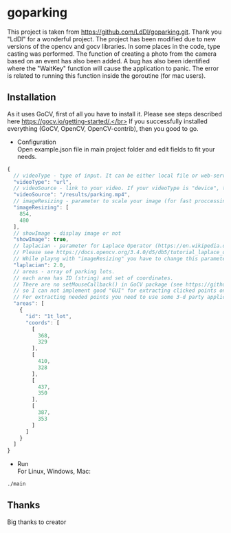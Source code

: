 # goparking
This project is taken from https://github.com/LdDl/goparking.git.
Thank you "LdDl" for a wonderful project. The project has been modified due to new versions of the opencv and gocv libraries. In some places in the code, type casting was performed. The function of creating a photo from the camera based on an event has also been added.
A bug has also been identified where the "WaitKey" function will cause the application to panic. The error is related to running this function inside the goroutine (for mac users).

## Installation
As it uses GoCV, first of all you have to install it. Please see steps described here https://gocv.io/getting-started/.</br>
If you successfully installed everything (GoCV, OpenCV, OpenCV-contrib), then you good to go. 


- Configuration</br>
Open example.json file in main project folder and edit fields to fit your needs.
```js
{
  // videoType - type of input. It can be either local file or web-service ("url") or connected camera to your PC ("device")
  "videoType": "url",
  // videoSource - link to your video. If your videoType is "device", then just provide number of that device: for example "0"
  "videoSource": "/results/parking.mp4",
  // imageResizing - parameter to scale your image (for fast proccessing or other needs). In example it is same as input.
  "imageResizing": [
    854,
    480
  ],
  // showImage - display image or not
  "showImage": true,
  // laplacian - parameter for Laplace Operator (https://en.wikipedia.org/wiki/Laplace_operator)
  // Please see https://docs.opencv.org/3.4.0/d5/db5/tutorial_laplace_operator.html
  // While playng with "imageResizing" you have to change this parameter too to get good results.
  "laplacian": 2.0,
  // areas - array of parking lots.
  // each area has ID (string) and set of coordinates.
  // There are no setMouseCallback() in GoCV package (see https://github.com/hybridgroup/gocv/issues/211), 
  // so I can not implement good "GUI" for extracting clicked points on image.
  // For extracting needed points you need to use some 3-d party applications like Paint (Windows) or KolourPaint (Linux).
  "areas": [
    {
      "id": "1t_lot",
      "coords": [
        [
          368,
          329
        ],
        [
          410,
          328
        ],
        [
          437,
          350
        ],
        [
          387,
          353
        ]
      ]
    }
  ]
}
```

- Run</br>
For Linux, Windows, Mac:
```cmd
./main
```

## Thanks
Big thanks to creator 
